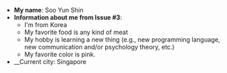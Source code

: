 * __My name__: Soo Yun Shin
* __Information about me from Issue #3__: 
    * I'm from Korea
    * My favorite food is any kind of meat
    * My hobby is learning a new thing (e.g., new programming language, new communication and/or psychology theory, etc.)
    * My favorite color is pink.
* __Current city: Singapore